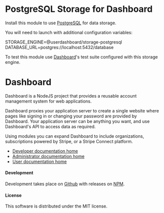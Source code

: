 # PostgreSQL Storage for Dashboard

Install this module to use [PostgreSQL](https://postgresql.org) for data storage.

You will need to launch with additional configuration variables:

  STORAGE_ENGINE=@userdashboard/storage-postgresql
  DATABASE_URL=postgres://localhost:5432/database

To test this module use [Dashboard](https://github.com/userdashboard/dashboard)'s test suite configured with this storage engine.

# Dashboard

Dashboard is a NodeJS project that provides a reusable account management system for web applications. 

Dashboard proxies your application server to create a single website where pages like signing in or changing your password are provided by Dashboard.  Your application server can be anything you want, and use Dashboard's API to access data as required.

Using modules you can expand Dashboard to include organizations, subscriptions powered by Stripe, or a Stripe Connect platform.

- [Developer documentation home](https://userdashboard.github.io/developers/)
- [Administrator documentation home](https://userdashboard.github.io/administrators/)
- [User documentation home](https://userdashboard.github.io/users/)

#### Development

Development takes place on [Github](https://github.com/userdashboard/storage-postgresql) with releases on [NPM](https://www.npmjs.com/package/@userdashboard/storage-postgresql).

#### License

This software is distributed under the MIT license.
